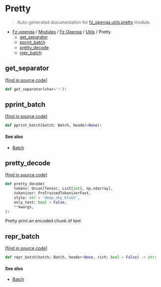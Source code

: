 # Pretty

> Auto-generated documentation for [fz_openqa.utils.pretty](blob/master/fz_openqa/utils/pretty.py) module.

- [Fz-openqa](../../README.md#fz-openqa-index) / [Modules](../../MODULES.md#fz-openqa-modules) / [Fz Openqa](../index.md#fz-openqa) / [Utils](index.md#utils) / Pretty
    - [get_separator](#get_separator)
    - [pprint_batch](#pprint_batch)
    - [pretty_decode](#pretty_decode)
    - [repr_batch](#repr_batch)

## get_separator

[[find in source code]](blob/master/fz_openqa/utils/pretty.py#L43)

```python
def get_separator(char='─'):
```

## pprint_batch

[[find in source code]](blob/master/fz_openqa/utils/pretty.py#L48)

```python
def pprint_batch(batch: Batch, header=None):
```

#### See also

- [Batch](datastruct.md#batch)

## pretty_decode

[[find in source code]](blob/master/fz_openqa/utils/pretty.py#L20)

```python
def pretty_decode(
    tokens: Union[Tensor, List[int], np.ndarray],
    tokenizer: PreTrainedTokenizerFast,
    style: str = 'deep_sky_blue3',
    only_text: bool = False,
    **kwargs,
):
```

Pretty print an encoded chunk of text

## repr_batch

[[find in source code]](blob/master/fz_openqa/utils/pretty.py#L60)

```python
def repr_batch(batch: Batch, header=None, rich: bool = False) -> str:
```

#### See also

- [Batch](datastruct.md#batch)
